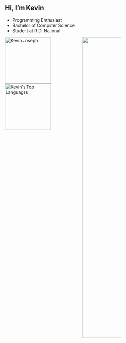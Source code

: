## Hi, I’m Kevin
- Programming Enthusiast
- Bachelor of Computer Science
- Student at R.D. National
<img style="float: right; width:50%;" src="https://stories.freepiklabs.com/storage/12971/coding-bro-1867.png">

<div class="container">
<img src="https://github-readme-stats.vercel.app/api?username=kevinjosephh&theme=algolia&show_icons=true&count_private=true&include_all_commits=true&hide=stars" alt="Kevin Joseph" style="height: 150px;" />
<img src="https://github-readme-stats.vercel.app/api/top-langs/?username=kevinjosephh&layout=compact&theme=algolia&hide_langs_below=1" alt="Kevin's Top Languages" style="height: 150px"/>
</div>
